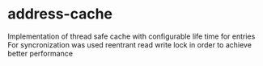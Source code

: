 # address-cache

Implementation of thread safe cache with configurable life time for entries
For syncronization was used reentrant read write lock in order to achieve better performance
